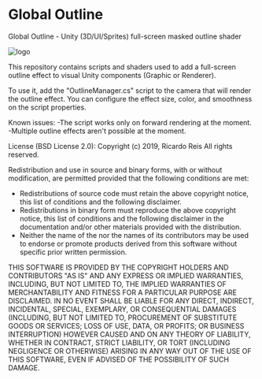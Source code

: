 # Global Outline
Global Outline - Unity (3D/UI/Sprites) full-screen masked outline shader

![logo](https://raw.githubusercontent.com/rickomax/globaloutline/master/screen.png)

This repository contains scripts and shaders used to add a full-screen outline effect to visual Unity components (Graphic or Renderer). 

To use it, add the "OutlineManager.cs" script to the camera that will render the outline effect.
You can configure the effect size, color, and smoothness on the script properties.

Known issues:
-The script works only on forward rendering at the moment.
-Multiple outline effects aren't possible at the moment.

License (BSD License 2.0):
Copyright (c) 2019, Ricardo Reis
All rights reserved.

Redistribution and use in source and binary forms, with or without
modification, are permitted provided that the following conditions are met:
* Redistributions of source code must retain the above copyright
notice, this list of conditions and the following disclaimer.
* Redistributions in binary form must reproduce the above copyright
notice, this list of conditions and the following disclaimer in the
documentation and/or other materials provided with the distribution.
* Neither the name of the nor the
names of its contributors may be used to endorse or promote products
derived from this software without specific prior written permission.

THIS SOFTWARE IS PROVIDED BY THE COPYRIGHT HOLDERS AND CONTRIBUTORS "AS IS" AND
ANY EXPRESS OR IMPLIED WARRANTIES, INCLUDING, BUT NOT LIMITED TO, THE IMPLIED
WARRANTIES OF MERCHANTABILITY AND FITNESS FOR A PARTICULAR PURPOSE ARE
DISCLAIMED. IN NO EVENT SHALL BE LIABLE FOR ANY
DIRECT, INDIRECT, INCIDENTAL, SPECIAL, EXEMPLARY, OR CONSEQUENTIAL DAMAGES
(INCLUDING, BUT NOT LIMITED TO, PROCUREMENT OF SUBSTITUTE GOODS OR SERVICES;
LOSS OF USE, DATA, OR PROFITS; OR BUSINESS INTERRUPTION) HOWEVER CAUSED AND
ON ANY THEORY OF LIABILITY, WHETHER IN CONTRACT, STRICT LIABILITY, OR TORT
(INCLUDING NEGLIGENCE OR OTHERWISE) ARISING IN ANY WAY OUT OF THE USE OF THIS
SOFTWARE, EVEN IF ADVISED OF THE POSSIBILITY OF SUCH DAMAGE.
